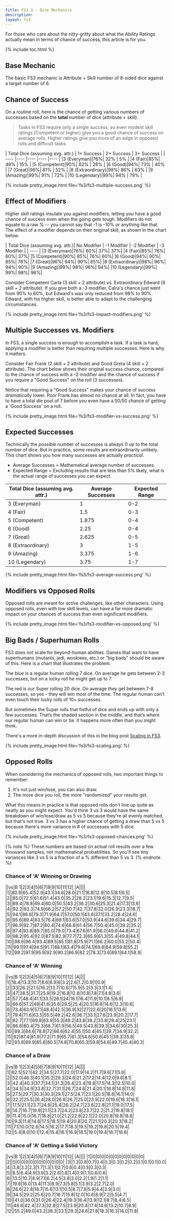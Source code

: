 ```yaml
---
title: FS3.3 - Dice Mechanics
description: 
layout: fs3
---
```


For those who care about the nitty-gritty about what the Ability Ratings actually mean in terms of chance of success, this article is for you.

{% include toc.html %}

## Base Mechanic

The basic FS3 mechanic is Attribute + Skill number of 8-sided dice against a target number of 6.

## Chance of Success

On a routine roll, here is the chance of getting various numbers of successes based on the **total** number of dice (attribute + skill).

> <i class="fa fa-cubes" aria-hidden="true"></i>  Tasks in FS3 require only a single success, so even modest skill ratings (Competent or higher) give you a good chance of success on average rolls.  Higher ratings give you more of an edge in opposed rolls and difficult tasks.

| Total Dice (assuming avg. attr.) | 1+ Success | 2+ Success | 3+ Success | 
| ---- |---- |---- |---- |---- |
|3 (Everyman)|76%| 32% | 5% | 
|4 (Fair)|85%| 48% | 15% |
|5 (Competent)|90%| 62% | 28% | 
|6 (Good)|94%| 73% | 40% | 
|7 (Great)|96%| 81% | 52% | 
|8 (Extraordinary)|98%| 86% | 63% | 
|9 (Amazing)|99%| 91% | 72% | 
|10 (Legendary)|99%| 94% | 79% | 

{% include pretty_image.html file='fs3/fs3-multiple-success.png' %}


## Effect of Modifiers

Higher skill ratings insulate you against modifiers, letting you have a good chance of success even when the going gets tough.  Modifiers do not equate to a raw % -- you cannot say that -1 is -10% or anything like that.  The effect of a modifier depends on their original skill, as shown in the chart below.

| Total Dice (assuming avg. attr.)| No Modifier | -1 Modifier | -2 Modifier | -3 Modifier |
| ---- |
|3 (Everyman)|76%|	60%|	37%|	37%|
|4 (Fair)|85%|	76%|	60%|	37%|
|5 (Competent)|90%|	85%|	76%|	60%|
|6 (Good)|94%|	90%|	85%|	76%|
|7 (Great)|96%|	94%|	90%|	85%|
|8 (Extraordinary)|98%|	96%|	94%|	90%|
|9 (Amazing)|99%|	98%|	96%|	94%|
|10 (Legendary)|99%|	99%|	98%|	96%|

Consider Competent Carla (3 skill + 2 attribute) vs. Extraordinary Edward (6 skill + 2 attribute).  If you give both a -3 modifier, Calra's chance just went from 90% to 60%, but Edward's was only reduced from 98% to 90%.  Edward, with his higher skill, is better able to adapt to the challenging circumstances.

{% include pretty_image.html file='fs3/fs3-impact-modifiers.png' %}


## Multiple Successes vs. Modifiers

In FS3, a single success is enough to accomplish a task.  If a task is hard, applying a modifier is better than requiring multiple successes. Here is why it matters.  

Consider Fair Frank (2 skill + 2 attribute) and Good Greta (4 skill + 2 attribute).  The chart below shows their original success chance, compared to the chance of success with a -2 modifier and the chance of success if you require a "Good Success" on the roll (3 successes).

Notice that requiring a "Good Success" makes your chance of success _dramatically_ lower.  Poor Frank has almost no chance at all. In fact, you have to have a total die pool of 7 before you even have a 50/50 chance of getting a 'Good Success' on a roll.

{% include pretty_image.html file='fs3/fs3-modifier-vs-success.png' %}


## Expected Successes

Technically the _possible_ number of successes is always 0 up to the total number of dice.  But in practice, some results are extraordinarily unlikely.  This chart shows you how many successes are actually _practical_.

* Average Successes = Mathematical average number of successes.
* Expected Range = Excluding results that are less than 5% likely, what is the actual range of successes you can expect.

| Total Dice (assuming avg. attr.) | Average Successes | Expected Range |
| ---- |---- |---- |
| 3 (Everyman) |1 | 0-2 |
| 4 (Fair) | 1.5 | 0-3 |
| 5 (Competent) |1.875 | 0-4 |
| 6 (Good) |2.25 | 0-4 |
| 7 (Great) |2.625 | 0-5 |
| 8 (Extraordinary) |3 | 1-5 |
| 9 (Amazing)|3.375 | 1-6 |
| 10 (Legendary)|3.75 | 1-7 |

{% include pretty_image.html file='fs3/fs3-average-success.png' %}

## Modifiers vs Opposed Rolls

Opposed rolls are meant for _active_ challenges, like other characters.  Using opposed rolls, even with low skill levels, can have a far more dramatic impact on your chances of success than even significant modifiers.

{% include pretty_image.html file='fs3/fs3-modifier-vs-opposed.png' %}

## Big Bads / Superhuman Rolls

FS3 does not scale for beyond-human abilities.  Games that want to have superhumans (mutants, jedi, wookiees, etc.) or "big bads" should be aware of this.  Here is a chart that illustrates the problem.

The blue is a regular human rolling 7 dice.   On average he gets between 2-3 successes, but on a lucky roll he might get up to 7.

The red is our Super rolling 20 dice.  On average they get between 7-8 successes, so yes - they will win most of the time.  The regular human can’t even touch their lucky rolls of 10+ successes.

But sometimes the Super rolls that fistful of dice and ends up with only a few successes.  That’s the shaded section in the middle, and that’s where our regular human can win or tie.  It happens more often than you might think.

There's a more in-depth discussion of this in the blog post [Scaling in FS3](https://aresmush.wordpress.com/2019/07/18/scaling-in-fs3/).

{% include pretty_image.html file='fs3/fs3-scaling.png' %}

## Opposed Rolls

When considering the mechanics of opposed rolls, two important things to remember:

1. It's not just win/lose, you can also draw.
2. The more dice you roll, the more "randomized" your results get.

What this means in practice is that opposed rolls don't line up quite as neatly as you might expect.  You'd think 3 vs 3 would have the same breakdown of win/lose/draw as 5 vs 5 because they're all evenly matched, but that's not true.  3 vs 3 has a higher chance of getting a draw than 5 vs 5 because there's more variance in # of successes with 5 dice.

{% include pretty_image.html file='fs3/fs3-opposed-chances.png' %}

{% note %}
These numbers are based on actual roll results over a few thousand samples, not mathematical probabilities.  So you'll see tiny variances like 3 vs 5 is a fraction of a % different than 5 vs 3.
{% endnote %}

### Chance of 'A' Winning or Drawing

||vs|B 1|2|3|4|5|6|7|8|9|10|11|12|
|A||||
|1||80.9|65.4|52.9|43.1|34.6|28.0|21.1|16.8|12.9|10.5|8.1|6.5|
|2||85.0|72.5|61.6|51.4|43.0|35.2|28.2|23.1|19.6|15.3|12.7|9.5|
|3||89.4|78.8|69.4|60.0|50.5|43.2|36.2|30.6|25.3|21.4|17.3|13.6|
|4||92.2|83.3|74.9|66.2|57.2|50.7|42.7|37.8|32.0|26.9|23.3|18.7|
|5||94.1|86.9|79.3|71.9|64.7|57.0|50.1|43.6|37.1|33.2|28.4|24.6|
|6||95.6|89.4|83.5|76.4|69.1|63.6|57.0|50.9|44.6|39.6|34.4|29.7|
|7||96.9|92.7|87.2|80.4|74.6|68.8|61.4|56.7|50.4|45.0|39.2|35.2|
|8||97.4|93.8|89.7|85.0|79.0|73.4|67.6|61.9|56.0|49.6|44.8|41.2|
|9||98.2|95.4|92.0|87.5|82.9|77.7|72.3|65.9|61.3|55.4|49.8|44.1|
|10||98.6|96.4|93.4|89.5|85.1|81.8|75.9|71.1|66.2|60.0|55.2|50.4|
|11||99.1|97.4|94.5|91.7|88.1|83.4|79.6|74.1|69.8|64.9|59.8|55.2|
|12||99.2|97.9|95.9|92.9|90.2|86.9|82.2|78.3|73.6|69.1|64.1|58.9|

### Chance of 'A' Winning


||vs|B 1|2|3|4|5|6|7|8|9|10|11|12|
|A||||
|1||18.4|13.3|10.7|8.6|6.9|6|3.2|2.6|1.2|0.9|1|0.9|
|2||33|26.2|21.5|16.2|13.7|10.6|7|5.9|5.2|3.3|3.1|1.4|
|3||47|38.5|31.7|25.9|19.2|16.8|12.8|10.8|7.8|7.1|4.8|3.6|
|4||57.7|48.4|41.1|33.5|26.1|24|18.1|16.4|11.9|10.1|8.5|6.9|
|5||66.6|57.2|49|41.6|35.6|29.5|25.4|20.5|16.6|14.6|12.3|10.6|
|6||73.4|63.9|57.1|48.4|42.5|36.9|32|27|22.6|20|16.1|13.6|
|7||79.4|71.6|63.5|55.5|49.2|42.6|36.7|33.1|27.6|23.9|20.2|17.7|
|8||82.7|77.1|69.8|63.9|55.3|49.2|43.8|38.2|33.8|28.4|25|23.1|
|9||86.8|80.4|75.3|68.7|61.9|56.5|49.5|43.8|39.3|34.6|30|25.3|
|10||89.3|84.6|78.8|72|66.6|62.4|55.1|50.4|45.1|39.7|34.9|32.2|
|11||92|87.4|81.9|77.2|71.9|65.7|61.3|54.6|50.6|45.1|39.3|35.8|
|12||93.8|89.9|85.8|80.5|74.8|70.8|65.3|59.8|54.6|49.7|45.4|40.3|

### Chance of a Draw

||vs|B 1|2|3|4|5|6|7|8|9|10|11|12|
|A||||
|1||62.5|52.1|42.2|34.5|27.7|22.0|17.9|14.2|11.7|9.6|7.1|5.6|
|2||52.0|46.3|40.1|35.2|29.3|24.6|21.2|17.2|14.4|12.0|9.6|8.1|
|3||42.4|40.3|37.7|34.1|31.3|26.4|23.4|19.8|17.5|14.3|12.5|10.0|
|4||34.5|34.9|33.8|32.7|31.1|26.7|24.6|21.4|20.1|16.8|14.8|11.8|
|5||27.5|29.7|30.3|30.3|29.1|27.5|24.7|23.1|20.5|18.6|16.1|14.0|
|6||22.2|25.5|26.4|28.0|26.6|26.7|25.0|23.9|22.0|19.6|18.3|16.1|
|7||17.5|21.1|23.7|24.9|25.4|26.2|24.7|23.6|22.8|21.1|19.0|17.5|
|8||14.7|16.7|19.9|21.1|23.7|24.2|23.8|23.7|22.2|21.2|19.8|18.1|
|9||11.4|15.0|16.7|18.8|21.0|21.2|22.8|22.1|22.0|20.8|19.8|18.8|
|10||9.3|11.8|14.6|17.5|18.5|19.4|20.8|20.7|21.1|20.3|20.3|18.2|
|11||7.1|10.0|12.6|14.5|16.2|17.7|18.3|19.5|19.2|19.8|20.5|19.4|
|12||5.4|8.0|10.1|12.4|15.4|16.1|16.9|18.5|19.0|19.4|18.7|18.6|


### Chance of 'A' Getting a Solid Victory

||vs|B 1|2|3|4|5|6|7|8|9|10|11|12|
|A||||
|1||0|0|0|0|0|0|0|0|0|0|0|0|
|2||0|0|0|0|0|0|0|0|0|0|0|0|
|3||1.3|0.8|0.7|0.4|0.3|0.3|0.2|0.2|0.1|0.1|0.1|0.0|
|4||3.8|3.2|2.3|1.7|1.3|1.1|0.7|0.6|0.4|0.3|0.3|0.3|
|5||8.5|6.4|4.9|3.9|3.2|2.6|1.8|1.4|0.9|1.1|0.6|0.6|
|6||13.5|10.7|8.9|7.1|6.2|4.5|3.8|3.0|2.2|1.9|1.2|1.1|
|7||19.8|16.0|13.4|11.3|8.9|7.3|5.8|5.1|3.9|3.2|2.7|2.0|
|8||26.6|22.8|18.7|15.6|13.1|10.5|8.7|7.8|5.9|4.4|3.9|3.0|
|9||34.5|29.2|25.6|20.7|16.7|15.8|12.0|10.6|8.9|7.2|5.5|4.7|
|10||41.0|36.0|31.0|26.4|22.4|19.3|16.4|13.9|12.1|8.7|8.4|6.5|
|11||48.8|42.4|37.3|32.8|27.5|23.9|20.4|17.4|14.8|13.2|10.7|8.9|
|12||55.2|49.0|43.2|38.3|33.1|29.3|24.6|21.8|18.3|16.3|14.0|11.8|
